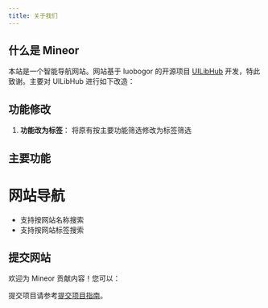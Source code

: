 ```yaml
---
title: 关于我们
---
```


## 什么是 Mineor
本站是一个智能导航网站。网站基于 luobogor 的开源项目 [UILibHub](https://github.com/aidevtoolkit/uilibhub) 开发，特此致谢。主要对 UILibHub 进行如下改造：

## 功能修改

1. **功能改为标签**： 将原有按主要功能筛选修改为标签筛选


## 主要功能

# 网站导航

- 支持按网站名称搜索
- 支持按网站标签搜索


## 提交网站
欢迎为 Mineor 贡献内容！您可以：

提交项目请参考[提交项目指南](https://github.com/Lmineor/mineor-landingpage/blob/main/docs/submission-guide-zh.md)。
